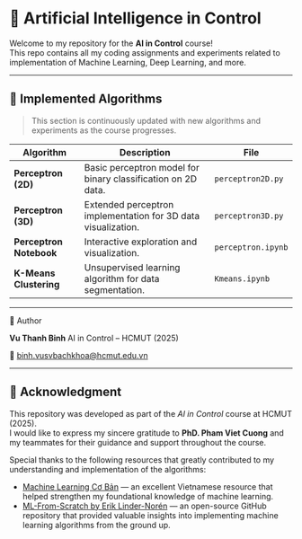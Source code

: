 # 🤖 Artificial Intelligence in Control

Welcome to my repository for the **AI in Control** course!  
This repo contains all my coding assignments and experiments related to implementation of Machine Learning, Deep Learning, and more.

---

## 🧠 Implemented Algorithms
> This section is continuously updated with new algorithms and experiments as the course progresses.

| Algorithm | Description | File |
|------------|-------------|------|
| **Perceptron (2D)** | Basic perceptron model for binary classification on 2D data. | `perceptron2D.py` |
| **Perceptron (3D)** | Extended perceptron implementation for 3D data visualization. | `perceptron3D.py` |
| **Perceptron Notebook** | Interactive exploration and visualization. | `perceptron.ipynb` |
| **K-Means Clustering** | Unsupervised learning algorithm for data segmentation. | `Kmeans.ipynb` |

---
👤 Author

**Vu Thanh Binh**
AI in Control – HCMUT (2025)

📧 binh.vusvbachkhoa@hcmut.edu.vn

---
## 🙏 Acknowledgment  

This repository was developed as part of the *AI in Control* course at HCMUT (2025).  
I would like to express my sincere gratitude to **PhD. Pham Viet Cuong** and my teammates for their guidance and support throughout the course.  

Special thanks to the following resources that greatly contributed to my understanding and implementation of the algorithms:  
- [Machine Learning Cơ Bản](https://machinelearningcoban.com/) — an excellent Vietnamese resource that helped strengthen my foundational knowledge of machine learning.  
- [ML-From-Scratch by Erik Linder-Norén](https://github.com/eriklindernoren/ML-From-Scratch) — an open-source GitHub repository that provided valuable insights into implementing machine learning algorithms from the ground up.


